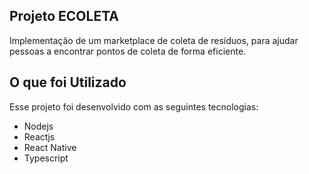 <h2 title='#projeto'>
    Projeto ECOLETA
</h2>

Implementação de um marketplace de coleta de resíduos, para ajudar pessoas a encontrar pontos de coleta de forma eficiente.

<h2 title='#tecnologias'>
    O que foi Utilizado 
</h2>

Esse projeto foi desenvolvido com as seguintes tecnologias:

- Nodejs
- Reactjs
- React Native
- Typescript
